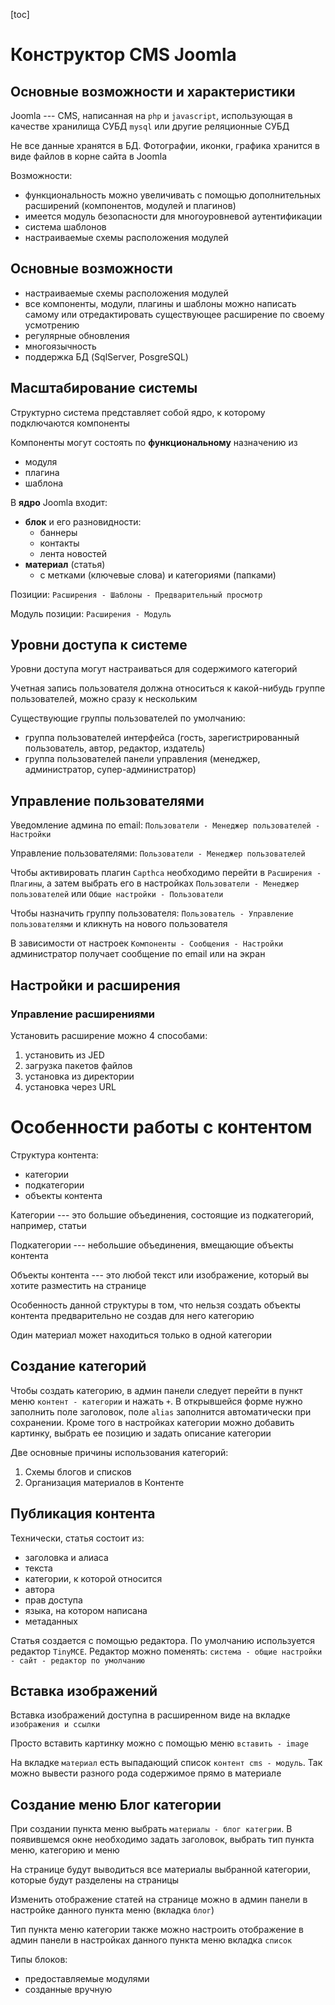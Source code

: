 [toc]

# Конструктор CMS Joomla

## Основные возможности и характеристики

Joomla --- CMS, написанная на `php` и `javascript`, использующая в качестве
хранилища СУБД `mysql` или другие реляционные СУБД

Не все данные хранятся в БД. Фотографии, иконки, графика хранится в виде файлов
в корне сайта в Joomla

Возможности:

- функциональность можно увеличивать с помощью дополнительных расширений
  (компонентов, модулей и плагинов)
- имеется модуль безопасности для многоуровневой аутентификации
- система шаблонов
- настраиваемые схемы расположения модулей

## Основные возможности

- настраиваемые схемы расположения модулей
- все компоненты, модули, плагины и шаблоны можно написать самому или
  отредактировать существующее расширение по своему усмотрению
- регулярные обновления
- многоязычность
- поддержка БД (SqlServer, PosgreSQL)

## Масштабирование системы

Структурно система представляет собой ядро, к которому подключаются компоненты

Компоненты могут состоять по **функциональному** назначению из

- модуля
- плагина
- шаблона

В **ядро** Joomla входит:

- **блок** и его разновидности:
  - баннеры
  - контакты
  - лента новостей
- **материал** (статья)
  - с метками (ключевые слова) и категориями (папками)

Позиции: `Расширения - Шаблоны - Предварительный просмотр`

Модуль позиции: `Расширения - Модуль`

## Уровни доступа к системе

Уровни доступа могут настраиваться для содержимого категорий

Учетная запись пользователя должна относиться к какой-нибудь группе
пользователей, можно сразу к нескольким

Существующие группы пользователей по умолчанию:

- группа пользователей интерфейса (гость, зарегистрированный пользователь,
  автор, редактор, издатель)
- группа пользователей панели управления (менеджер, администратор,
  супер-администратор)

## Управление пользователями

Уведомление админа по email: `Пользователи - Менеджер пользователей - Настройки`

Управление пользователями: `Пользователи - Менеджер пользователей`

Чтобы активировать плагин `Capthca` необходимо перейти в `Расширения - Плагины`,
а затем выбрать его в настройках `Пользователи - Менеджер пользователей` или
`Общие настройки - Пользователи`

Чтобы назначить группу пользователя: `Пользователь - Управление пользователями`
и кликнуть на нового пользователя

В зависимости от настроек `Компоненты - Сообщения - Настройки` администратор
получает сообщение по email или на экран

## Настройки и расширения

### Управление расширениями

Установить расширение можно 4 способами:

1. установить из JED
2. загрузка пакетов файлов
3. установка из директории
4. установка через URL

# Особенности работы с контентом

Структура контента:

- категории
- подкатегории
- объекты контента

Категории --- это большие объединения, состоящие из подкатегорий, например,
статьи

Подкатегории --- небольшие объединения, вмещающие объекты контента

Объекты контента --- это любой текст или изображение, который вы хотите
разместить на странице

Особенность данной структуры в том, что нельзя создать объекты контента
предварительно не создав для него категорию

Один материал может находиться только в одной категории

## Создание категорий

Чтобы создать категорию, в админ панели следует перейти в пункт меню
`контент - категории` и нажать `+`. В открывшейся форме нужно заполнить поле
заголовок, поле `alias` заполнится автоматически при сохранении. Кроме того в
настройках категории можно добавить картинку, выбрать ее позицию и задать
описание категории

Две основные причины использования категорий:

1. Схемы блогов и списков
2. Организация материалов в Контенте

## Публикация контента

Технически, статья состоит из:

- заголовка и алиаса
- текста
- категории, к которой относится
- автора
- прав доступа
- языка, на котором написана
- метаданных

Статья создается с помощью редактора. По умолчанию используется редактор
`TinyMCE`. Редактор можно поменять:
`система - общие настройки - сайт - редактор по умолчанию`

## Вставка изображений

Вставка изображений доступна в расширенном виде на вкладке
`изображения и ссылки`

Просто вставить картинку можно с помощью меню `вставить - image`

На вкладке `материал` есть выпадающий список `контент cms - модуль`. Так можно
вывести разного рода содержимое прямо в материале

## Создание меню Блог категории

При создании пункта меню выбрать `материалы - блог категрии`. В появившемся окне
необходимо задать заголовок, выбрать тип пункта меню, категорию и меню

На странице будут выводиться все материалы выбранной категории, которые будут
разделены на страницы

Изменить отображение статей на странице можно в админ панели в настройке данного
пункта меню (вкладка `блог`)

Тип пункта меню категории также можно настроить отображение в админ панели в
настройках данного пункта меню вкладка `список`

Типы блоков:

- предоставляемые модулями
- созданные вручную
